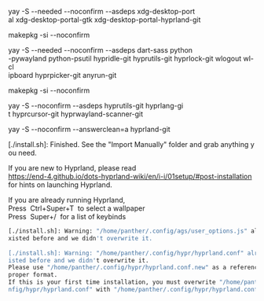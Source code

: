 yay -S --needed --noconfirm --asdeps xdg-desktop-port  
al xdg-desktop-portal-gtk xdg-desktop-portal-hyprland-git


makepkg -si --noconfirm


yay -S --needed --noconfirm --asdeps dart-sass python  
-pywayland python-psutil hypridle-git hyprutils-git hyprlock-git wlogout wl-cl  
ipboard hyprpicker-git anyrun-git


makepkg -si --noconfirm


yay -S --noconfirm --asdeps hyprutils-git hyprlang-gi  
t hyprcursor-git hyprwayland-scanner-git


yay -S --noconfirm --answerclean=a hyprland-git



[./install.sh]: Finished. See the "Import Manually" folder and grab anything y  
ou need.  
  
If you are new to Hyprland, please read  
https://end-4.github.io/dots-hyprland-wiki/en/i-i/01setup/#post-installation  
for hints on launching Hyprland.  
  
If you are already running Hyprland,  
Press  Ctrl+Super+T  to select a wallpaper  
Press  Super+/  for a list of keybinds  
  
```bash
[./install.sh]: Warning: "/home/panther/.config/ags/user_options.js" already e  
xisted before and we didn't overwrite it.    
  
[./install.sh]: Warning: "/home/panther/.config/hypr/hyprland.conf" already ex  
isted before and we didn't overwrite it.    
Please use "/home/panther/.config/hypr/hyprland.conf.new" as a reference for a  
proper format.  
If this is your first time installation, you must overwrite "/home/panther/.co  
nfig/hypr/hyprland.conf" with "/home/panther/.config/hypr/hyprland.conf.new".
```

